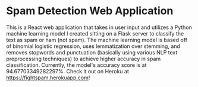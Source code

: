 # Spam Detection Web Application
This is a React web application that takes in user input and utilizes a Python machine learning model I created sitting on a Flask server to classify the text as spam or ham (not spam). The machine learning model is based off of binomial logistic regression, uses lemmatization over stemming, and removes stopwords and punctuation (basically using various NLP text preprocessing techniques) to achieve higher accuracy in spam classification. Currently, the model's accuracy score is at 94.67703349282297%. Check it out on Heroku at https://fightspam.herokuapp.com!
